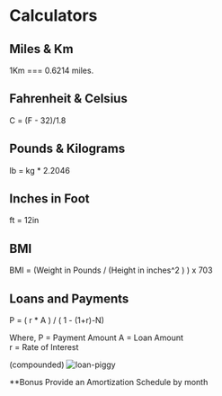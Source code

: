 Calculators
===========

Miles & Km
----------
1Km === 0.6214 miles.

Fahrenheit & Celsius
--------------------
C = (F - 32)/1.8

Pounds & Kilograms
------------------
lb = kg * 2.2046

Inches in Foot
--------------
ft = 12in

BMI
---
BMI = (Weight in Pounds / (Height in inches^2 ) ) x 703

Loans and Payments
--------------------------
P = ( r * A ) / ( 1 - (1+r)-N) 

Where, 
P = Payment Amount 
A = Loan Amount  
r = Rate of Interest 

(compounded) 
![loan-piggy](http://refinanceratestodaygroupco.com/images/geparuto.jpg)

**Bonus Provide an Amortization Schedule by month
